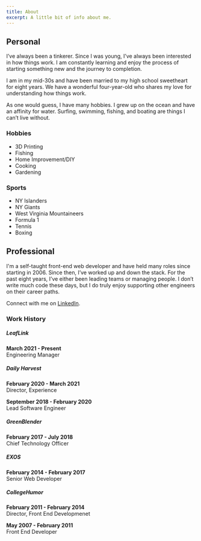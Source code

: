 ```yaml
---
title: About
excerpt: A little bit of info about me.
---
```


## Personal
I’ve always been a tinkerer. Since I was young, I’ve always been interested in how things work. I am constantly learning and enjoy the process of starting something new and the journey to completion.

I am in my mid-30s and have been married to my high school sweetheart for eight years. We have a wonderful four-year-old who shares my love for understanding how things work.

As one would guess, I have many hobbies. I grew up on the ocean and have an affinity for water. Surfing, swimming, fishing, and boating are things I can’t live without.

<MDXColumns>

<div>

### Hobbies
 * 3D Printing
 * Fishing
 * Home Improvement/DIY
 * Cooking
 * Gardening

</div>

<div>

### Sports
 * NY Islanders
 * NY Giants
 * West Virginia Mountaineers
 * Formula 1
 * Tennis
 * Boxing

</div>

</MDXColumns>

## Professional
I'm a self-taught front-end web developer and have held many roles since starting in 2006. Since then, I’ve worked up and down the stack. For the past eight years, I’ve either been leading teams or managing people. I don’t write much code these days, but I do truly enjoy supporting other engineers on their career paths.

Connect with me on [LinkedIn](https://www.linkedin.com/in/john-zanussi/).

### Work History

##### LeafLink
**<span className="text-muted">March 2021 - Present</span>**  
Engineering Manager

##### Daily Harvest
**<span className="text-muted">February 2020 - March 2021</span>**  
Director, Experience

**<span className="text-muted">September 2018 - February 2020</span>**  
Lead Software Engineer

##### GreenBlender
**<span className="text-muted">February 2017 - July 2018</span>**  
Chief Technology Officer

##### EXOS
**<span className="text-muted">February 2014 - February 2017</span>**  
Senior Web Developer

##### CollegeHumor
**<span className="text-muted">February 2011 - February 2014</span>**  
Director, Front End Developmenet

**<span className="text-muted">May 2007 - February 2011</span>**  
Front End Developer

